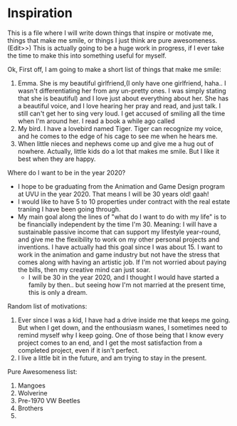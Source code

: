 # Inspiration
This is a file where I will write down things that inspire or motivate me, things that make me smile, or things I just think are pure awesomeness. (Edit>>) This is actually going to be a huge work in progress, if I ever take the time to make this into something useful for myself.

Ok, First off, I am going to make a short list of things that make me smile:
1. Emma. She is my beautiful girlfriend,(I only have one girlfriend, haha.. I wasn't differentiating her from any un-pretty ones. I was simply stating that she is beautiful) and I love just about everything about her. She has a beautiful voice, and I love hearing her pray and read, and just talk. I still can't get her to sing very loud. I get accused of smiling all the time when I'm around her. I read a book a while ago called 
2. My bird. I have a lovebird named Tiger.
  Tiger can recognize my voice, and he comes to the edge of his cage to see me when he hears me.
3. When little nieces and nephews come up and give me a hug out of nowhere. Actually, little kids do a lot that makes me smile. But I like it best when they are happy.

Where do I want to be in the year 2020?
  - I hope to be graduating from the Animation and Game Design program at UVU in the year 2020. That means I will be 30 years old! gaah!
  - I would like to have 5 to 10 properties under contract with the real estate traniing I have been going through. 
  - My main goal along the lines of "what do I want to do with my life" is to be financially independent by the time I'm 30.
      Meaning: I will have a sustainable passive income that can support my lifestyle year-round, and give me the flexibility to work on my other personal projects and inventions. I have actually had this goal since I was about 15. I want to work in the animation and game industry but not have the stress that comes along with having an artistic job. If I'm not worried about paying the bills, then my creative mind can just soar.
      - I will be 30 in the year 2020, and I thought I would have started a family by then.. but seeing how I'm not married at the present time, this is only a dream.

Random list of motivations:
1. Ever since I was a kid, I have had a drive inside me that keeps me going. But when I get down, and the enthousiasm wanes, I sometimes need to remind myself why I keep going. One of those being that I know every project comes to an end, and I get the most satisfaction from a completed project, even if it isn't perfect.
2. I live a little bit in the future, and am trying to stay in the present.


Pure Awesomeness list:
1. Mangoes
2. Wolverine
3. Pre-1970 VW Beetles
4. Brothers
5. 
